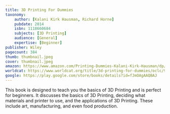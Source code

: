 ```yaml
---
title: 3D Printing For Dummies
taxonomy:
	author: [Kalani Kirk Hausman, Richard Horne]
	pubdate: 2014
	isbn: 1118660684
	subjects: [3D Printing]
	audience: [General]
	expertise: [Beginner]
publisher: Wiley
pagecount: 384
thumb: thumbnail.jpeg
cover: thumbnail.jpeg
amazon: https://www.amazon.com/Printing-Dummies-Kalani-Kirk-Hausman/dp/1118660757/ref=sr_1_5?keywords=3D+printing+for+dummies&qid=1569256815&s=gateway&sr=8-5
worldcat: https://www.worldcat.org/title/3d-printing-for-dummies/oclc/900057826&referer=brief_results
google: https://play.google.com/store/books/details?id=fJmOAgAAQBAJ
---
```

This book is designed to teach you the basics of 3D Printing and is perfect for beginners.  It discusses the basics of 3D Printing, deciding what materials and printer to use, and the applications of 3D Printing.  These include art, manufacturing, and even food production.